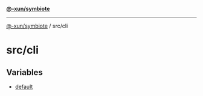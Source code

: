 [**@-xun/symbiote**](../../README.md)

***

[@-xun/symbiote](../../README.md) / src/cli

# src/cli

## Variables

- [default](variables/default.md)
